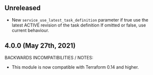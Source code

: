 
## Unreleased
- New `service_use_latest_task_definition` parameter if true use the latest ACTIVE revision of the task definition If omitted or false, use current behaviour.

## 4.0.0 (May 27th, 2021)

BACKWARDS INCOMPATIBILITIES / NOTES:

* This module is now compatible with Terraform 0.14 and higher.

